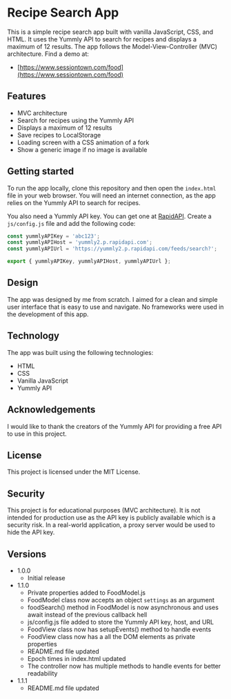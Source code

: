 # Recipe Search App

This is a simple recipe search app built with vanilla JavaScript, CSS, and HTML. It uses the Yummly API to search for recipes and displays a maximum of 12 results. The app follows the Model-View-Controller (MVC) architecture. Find a demo at:

* [https://www.sessiontown.com/food](https://www.sessiontown.com/food)

## Features

* MVC architecture
* Search for recipes using the Yummly API
* Displays a maximum of 12 results
* Save recipes to LocalStorage
* Loading screen with a CSS animation of a fork
* Show a generic image if no image is available

## Getting started

To run the app locally, clone this repository and then open the `index.html` file in your web browser. You will need an internet connection, as the app relies on the Yummly API to search for recipes.

You also need a Yummly API key. You can get one at [RapidAPI](https://rapidapi.com/apidojo/api/yummly2/). Create a `js/config.js` file and add the following code:

```js
const yummlyAPIKey = 'abc123';
const yummlyAPIHost = 'yummly2.p.rapidapi.com';
const yummlyAPIUrl = 'https://yummly2.p.rapidapi.com/feeds/search?';

export { yummlyAPIKey, yummlyAPIHost, yummlyAPIUrl };
``` 

## Design

The app was designed by me from scratch. I aimed for a clean and simple user interface that is easy to use and navigate. No frameworks were used in the development of this app.

## Technology

The app was built using the following technologies:

* HTML
* CSS
* Vanilla JavaScript
* Yummly API

## Acknowledgements

I would like to thank the creators of the Yummly API for providing a free API to use in this project.

## License

This project is licensed under the MIT License.

## Security

This project is for educational purposes (MVC architecture). It is not intended for production use as the API key is publicly available which is a security risk. In a real-world application, a proxy server would be used to hide the API key.

## Versions

* 1.0.0
    * Initial release
* 1.1.0
    * Private properties added to FoodModel.js
    * FoodModel class now accepts an object `settings` as an argument
    * foodSearch() method in FoodModel is now asynchronous and uses await instead of the previous callback hell
    * js/config.js file added to store the Yummly API key, host, and URL
    * FoodView class now has setupEvents() method to handle events
    * FoodView class now has a all the DOM elements as private properties
    * README.md file updated
    * Epoch times in index.html updated
    * The controller now has multiple methods to handle events for better readability
* 1.1.1
    * README.md file updated
